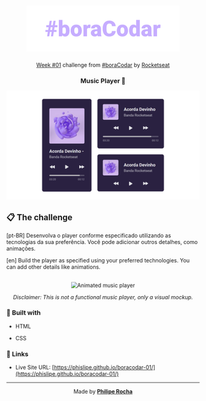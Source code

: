<h1 align="center">
  <img src="./assets/boracodar.png" alt="#boraCodar">
</h1>

<p align="center">
  <a href="https://www.figma.com/community/file/1195050524500542670">Week #01</a> challenge from <a href="https://boracodar.dev/">#boraCodar</a> by <a href="https://www.rocketseat.com.br/">Rocketseat</a>
</p>

<h3 align="center">
Music Player 🎵
</h3>

<div align="center">
  <img src="./assets/screenshot.png" alt="Music players">
</div>

<h2>📋 The challenge</h2>

[pt-BR] Desenvolva o player conforme especificado utilizando as tecnologias da sua preferência. Você pode adicionar outros detalhes, como animações.

[en] Build the player as specified using your preferred technologies. You can add other details like animations.

<br>

<div align="center">
  <img src="./assets/preview.gif" alt="Animated music player">
</div>

<p align="center">
  <i>Disclaimer: This is not a functional music player, only a visual mockup.</i>
</p>

<h3>🧪 Built with</h3>

- HTML

- CSS

<h3>🔗 Links</h3>

- Live Site URL: [https://phislipe.github.io/boracodar-01/](https://phislipe.github.io/boracodar-01/)

---

<p align="center">
  Made by <a href="https://phislipe.dev"><b>Philipe Rocha</b></a>
</p>
